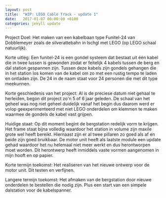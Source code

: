 ```yaml
---
layout: post
title:  "WIP: LEGO Cable Track - update 1"
date:   2017-01-07 00:00:00 +0100
categories: jekyll update
---
```


Project Doel: Het maken van een kabelbaan type Funitel-24 van Dobblemeyer zoals de silverattebahn in Ischgl met LEGO (op LEGO schaal natuurlijk). 

Korte uitleg: Een funitel-24 is een gondel systeem dat bestaat uit één kabel die in twee lussen is gewonden zodat er feitelijk 4 kabels tussen de berg en dal station gespannen zijn. Tussen deze kabels zijn gondels gehangen die in het station los komen van de kabel om zo met een rustig tempo te laden en ontladen zijn. De 24 in de naam staat voor 24 personen die met dit type meekunnen.

Korte geschiedenis van het project: Al is de preciese datum niet gehaal te herleiden, begon dit project zo'n 5 of 6 jaar geleden. De schaal van het geheel was nog niet geheel duidelijk vanaf het begin dus daarom werd er volop geexperimenteerd met niet LEGO onderdelen om klemmen te maken waarmee de gondels de kabel vast grijpen. 

Huidige staat: Op dit moment begint de bergstation redelijk vorm te krijgen. Het frame staat bijna volledig waardoor het station in volume zijn maxile grote wel heeft bereikt. Hiernaast zijn er al twee pillaren zo goed als af en beide zijn goed bruikbaar. De motor unit heeft als laatste module een update gehad waardoor het nu helemaal niet meer werkt en dus herontworpen moet worden. Dit herontwerp heeft inmiddels vaste vormen aangenomen in mijn hooft en op papier. 

Korte termijn toekomst: Het realiseren van het nieuwe ontwerp voor de motor unit. Dit testen en verfijnen. 

Langere termijn toekomst: Het afmaken van de bergstation door nieuwe onderdelen te bestellen die nodig zijn. Plus een start van een simpele dalstation voor de kabelspanner. 




